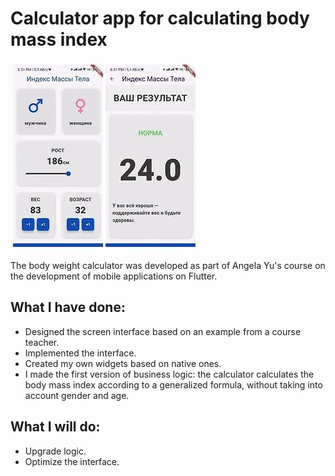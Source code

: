# Calculator app for calculating body mass index

![Input Page](/MyApp-min.jpg?raw=true "Screenshots")


The body weight calculator was developed as part of Angela Yu's course on the development of mobile applications on Flutter.

## What I have done:
- Designed the screen interface based on an example from a course teacher.
- Implemented the interface.
- Created my own widgets based on native ones.
- I made the first version of business logic: the calculator calculates the body mass index according to a generalized formula, without taking into account gender and age.

## What I will do:
- Upgrade logic.
- Optimize the interface.
